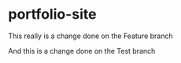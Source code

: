 # portfolio-site

This really is a change done on the Feature branch

And this is a change done on the Test branch